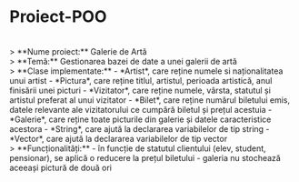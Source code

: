 # Proiect-POO
<br>
> **Nume proiect:** Galerie de Artă
<br>
> **Temă:** Gestionarea bazei de date a unei galerii de artă
<br>
> **Clase implementate:**
-  *Artist*, care reține numele si naționalitatea unui artist
-  *Pictura*, care reține titlul, artistul, perioada artistică, anul finisării unei picturi
-  *Vizitator*, care reține numele, vârsta, statutul și artistul preferat al unui vizitator
-  *Bilet*, care reține numărul biletului emis, datele relevante ale vizitatorului ce cumpără biletul și prețul acestuia
-  *Galerie*, care reține toate picturile din galerie și datele caracteristice acestora
-  *String*, care ajută la declararea variabilelor de tip string
-  *Vector*, care ajută la declararea variabilelor de tip vector
<br>
> **Funcționalități:**
-  în funcție de statutul clientului (elev, student, pensionar), se aplică o reducere la prețul biletului
-  galeria nu stochează aceeași pictură de două ori


